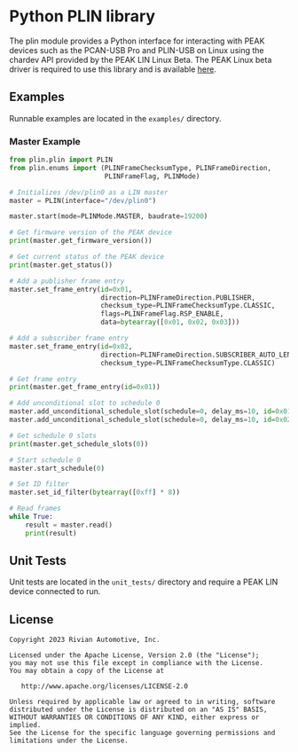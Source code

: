 # Python PLIN library
The plin module provides a Python interface for interacting with PEAK devices such as the PCAN-USB Pro and PLIN-USB on Linux using the chardev API provided by the PEAK LIN Linux Beta. The PEAK Linux beta driver is required to use this library and is available [here](https://forum.peak-system.com/viewtopic.php?t=5875).

## Examples
Runnable examples are located in the `examples/` directory.

### Master Example
```python
from plin.plin import PLIN
from plin.enums import (PLINFrameChecksumType, PLINFrameDirection,
                        PLINFrameFlag, PLINMode)

# Initializes /dev/plin0 as a LIN master
master = PLIN(interface="/dev/plin0")

master.start(mode=PLINMode.MASTER, baudrate=19200)

# Get firmware version of the PEAK device
print(master.get_firmware_version())

# Get current status of the PEAK device
print(master.get_status())

# Add a publisher frame entry
master.set_frame_entry(id=0x01,
                       direction=PLINFrameDirection.PUBLISHER,
                       checksum_type=PLINFrameChecksumType.CLASSIC,
                       flags=PLINFrameFlag.RSP_ENABLE,
                       data=bytearray([0x01, 0x02, 0x03]))

# Add a subscriber frame entry
master.set_frame_entry(id=0x02,
                       direction=PLINFrameDirection.SUBSCRIBER_AUTO_LEN,
                       checksum_type=PLINFrameChecksumType.CLASSIC)

# Get frame entry
print(master.get_frame_entry(id=0x01))

# Add unconditional slot to schedule 0
master.add_unconditional_schedule_slot(schedule=0, delay_ms=10, id=0x01)
master.add_unconditional_schedule_slot(schedule=0, delay_ms=10, id=0x02)

# Get schedule 0 slots
print(master.get_schedule_slots(0))

# Start schedule 0
master.start_schedule(0)

# Set ID filter
master.set_id_filter(bytearray([0xff] * 8))

# Read frames
while True:
    result = master.read()
    print(result)

```

## Unit Tests
Unit tests are located in the `unit_tests/` directory and require a PEAK LIN device connected to run.

## License

    Copyright 2023 Rivian Automotive, Inc.

    Licensed under the Apache License, Version 2.0 (the "License");
    you may not use this file except in compliance with the License.
    You may obtain a copy of the License at

       http://www.apache.org/licenses/LICENSE-2.0

    Unless required by applicable law or agreed to in writing, software
    distributed under the License is distributed on an "AS IS" BASIS,
    WITHOUT WARRANTIES OR CONDITIONS OF ANY KIND, either express or implied.
    See the License for the specific language governing permissions and
    limitations under the License.
